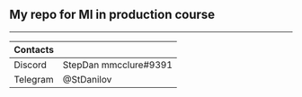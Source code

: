 ## My repo for Ml in production course 
___
|Contacts||
| --- | --- |
| Discord | StepDan  mmcclure#9391 |
| Telegram | @StDanilov |